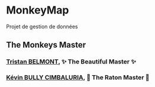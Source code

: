 # MonkeyMap
Projet de gestion de données 


## **The Monkeys Master**
### [Tristan BELMONT](https://github.com/MaegIins), ✨ The Beautiful Master ✨
### [Kévin BULLY CIMBALURIA](https://github.com/TheRealEureka), 🦝 The Raton Master 🦝

